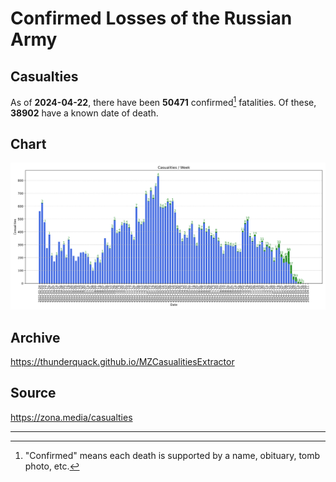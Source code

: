
# Confirmed Losses of the Russian Army

## Casualties

As of **2024-04-22**, there have been **50471** confirmed[^1] fatalities.
Of these, **38902** have a known date of death.

## Chart

![7-Day Intervals Bar Chart](./docs/7days.svg)

## Archive

https://thunderquack.github.io/MZCasualitiesExtractor

## Source

https://zona.media/casualties

---

[^1]: "Confirmed" means each death is supported by a name, obituary, tomb photo, etc.
